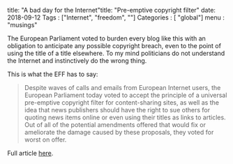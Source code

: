 title: "A bad day for the Internet"title: "Pre-emptive copyright filter"
date: 2018-09-12
Tags : ["Internet", "freedom", ""]
Categories : [ "global"]
menu : "musings"


The European Parliament voted to burden every blog like this with an obligation to anticipate any possible copyright breach, even to the point of using the title of a title elsewhere.
To my mind politicians do not understand the Internet and instinctively do the wrong thing. 

This is what the EFF has to say:

> Despite waves of calls and emails from European Internet users, the European Parliament today voted to accept the principle of a universal pre-emptive copyright filter for content-sharing sites, as well as the idea that news publishers should have the right to sue others for quoting news items online  or even using their titles as links to articles. Out of all of the potential amendments offered that would fix or ameliorate the damage caused by these proposals, they voted for worst on offer.

Full article 
[here](https://www.eff.org/deeplinks/2018/09/new-copyright-powers-new-terrorist-content-regulations-grim-day-digital-rights).


